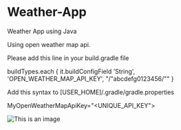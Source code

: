 # Weather-App
Weather App using Java

Using open weather map api.

 

Please add this line in your build.gradle file

buildTypes.each {
it.buildConfigField 'String', 'OPEN_WEATHER_MAP_API_KEY', "/"abcdefg0123456/""
}


Add this syntax to
[USER_HOME]/.gradle/gradle.properties

MyOpenWeatherMapApiKey="<UNIQUE_API_KEY">

![This is an image](https://www.google.com/search?q=sunshine+weather+app&prmd=ivsn&source=lnms&tbm=isch&sa=X&ved=2ahUKEwjQm_OS4KX9AhXHa94KHeNkAtkQ_AUoAXoECAIQAQ&biw=412&bih=725&dpr=2.63#imgrc=jaUTRr-K2pP6-M)
